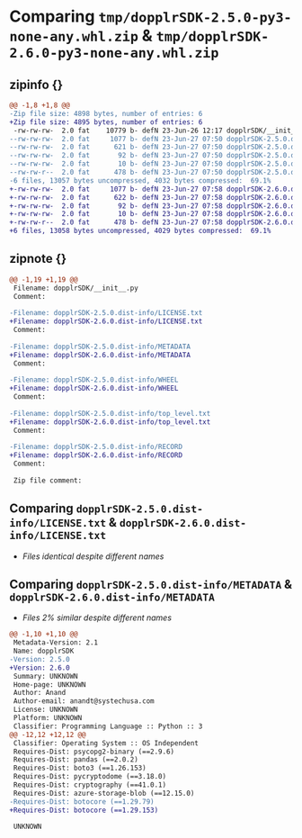 # Comparing `tmp/dopplrSDK-2.5.0-py3-none-any.whl.zip` & `tmp/dopplrSDK-2.6.0-py3-none-any.whl.zip`

## zipinfo {}

```diff
@@ -1,8 +1,8 @@
-Zip file size: 4898 bytes, number of entries: 6
+Zip file size: 4895 bytes, number of entries: 6
 -rw-rw-rw-  2.0 fat    10779 b- defN 23-Jun-26 12:17 dopplrSDK/__init__.py
--rw-rw-rw-  2.0 fat     1077 b- defN 23-Jun-27 07:50 dopplrSDK-2.5.0.dist-info/LICENSE.txt
--rw-rw-rw-  2.0 fat      621 b- defN 23-Jun-27 07:50 dopplrSDK-2.5.0.dist-info/METADATA
--rw-rw-rw-  2.0 fat       92 b- defN 23-Jun-27 07:50 dopplrSDK-2.5.0.dist-info/WHEEL
--rw-rw-rw-  2.0 fat       10 b- defN 23-Jun-27 07:50 dopplrSDK-2.5.0.dist-info/top_level.txt
--rw-rw-r--  2.0 fat      478 b- defN 23-Jun-27 07:50 dopplrSDK-2.5.0.dist-info/RECORD
-6 files, 13057 bytes uncompressed, 4032 bytes compressed:  69.1%
+-rw-rw-rw-  2.0 fat     1077 b- defN 23-Jun-27 07:58 dopplrSDK-2.6.0.dist-info/LICENSE.txt
+-rw-rw-rw-  2.0 fat      622 b- defN 23-Jun-27 07:58 dopplrSDK-2.6.0.dist-info/METADATA
+-rw-rw-rw-  2.0 fat       92 b- defN 23-Jun-27 07:58 dopplrSDK-2.6.0.dist-info/WHEEL
+-rw-rw-rw-  2.0 fat       10 b- defN 23-Jun-27 07:58 dopplrSDK-2.6.0.dist-info/top_level.txt
+-rw-rw-r--  2.0 fat      478 b- defN 23-Jun-27 07:58 dopplrSDK-2.6.0.dist-info/RECORD
+6 files, 13058 bytes uncompressed, 4029 bytes compressed:  69.1%
```

## zipnote {}

```diff
@@ -1,19 +1,19 @@
 Filename: dopplrSDK/__init__.py
 Comment: 
 
-Filename: dopplrSDK-2.5.0.dist-info/LICENSE.txt
+Filename: dopplrSDK-2.6.0.dist-info/LICENSE.txt
 Comment: 
 
-Filename: dopplrSDK-2.5.0.dist-info/METADATA
+Filename: dopplrSDK-2.6.0.dist-info/METADATA
 Comment: 
 
-Filename: dopplrSDK-2.5.0.dist-info/WHEEL
+Filename: dopplrSDK-2.6.0.dist-info/WHEEL
 Comment: 
 
-Filename: dopplrSDK-2.5.0.dist-info/top_level.txt
+Filename: dopplrSDK-2.6.0.dist-info/top_level.txt
 Comment: 
 
-Filename: dopplrSDK-2.5.0.dist-info/RECORD
+Filename: dopplrSDK-2.6.0.dist-info/RECORD
 Comment: 
 
 Zip file comment:
```

## Comparing `dopplrSDK-2.5.0.dist-info/LICENSE.txt` & `dopplrSDK-2.6.0.dist-info/LICENSE.txt`

 * *Files identical despite different names*

## Comparing `dopplrSDK-2.5.0.dist-info/METADATA` & `dopplrSDK-2.6.0.dist-info/METADATA`

 * *Files 2% similar despite different names*

```diff
@@ -1,10 +1,10 @@
 Metadata-Version: 2.1
 Name: dopplrSDK
-Version: 2.5.0
+Version: 2.6.0
 Summary: UNKNOWN
 Home-page: UNKNOWN
 Author: Anand
 Author-email: anandt@systechusa.com
 License: UNKNOWN
 Platform: UNKNOWN
 Classifier: Programming Language :: Python :: 3
@@ -12,12 +12,12 @@
 Classifier: Operating System :: OS Independent
 Requires-Dist: psycopg2-binary (==2.9.6)
 Requires-Dist: pandas (==2.0.2)
 Requires-Dist: boto3 (==1.26.153)
 Requires-Dist: pycryptodome (==3.18.0)
 Requires-Dist: cryptography (==41.0.1)
 Requires-Dist: azure-storage-blob (==12.15.0)
-Requires-Dist: botocore (==1.29.79)
+Requires-Dist: botocore (==1.29.153)
 
 UNKNOWN
```

